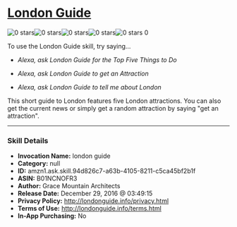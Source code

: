 # [London Guide](http://alexa.amazon.com/#skills/amzn1.ask.skill.94d826c7-a63b-4105-8211-c5ca45bf2b1f)
![0 stars](../../images/ic_star_border_black_18dp_1x.png)![0 stars](../../images/ic_star_border_black_18dp_1x.png)![0 stars](../../images/ic_star_border_black_18dp_1x.png)![0 stars](../../images/ic_star_border_black_18dp_1x.png)![0 stars](../../images/ic_star_border_black_18dp_1x.png) 0

To use the London Guide skill, try saying...

* *Alexa, ask London Guide for the Top Five Things to Do*

* *Alexa, ask London Guide to get an Attraction*

* *Alexa, ask London Guide to tell me about London*

This short guide to London features five London attractions. You can also get the current news or simply get a random attraction by saying "get an attraction".

***

### Skill Details

* **Invocation Name:** london guide
* **Category:** null
* **ID:** amzn1.ask.skill.94d826c7-a63b-4105-8211-c5ca45bf2b1f
* **ASIN:** B01NCNOFR3
* **Author:** Grace Mountain Architects
* **Release Date:** December 29, 2016 @ 03:49:15
* **Privacy Policy:** http://londonguide.info/privacy.html
* **Terms of Use:** http://londonguide.info/terms.html
* **In-App Purchasing:** No
